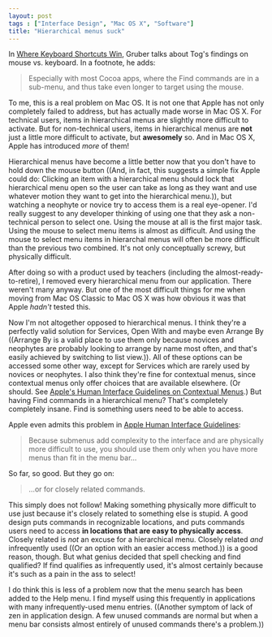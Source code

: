 ```yaml
---
layout: post
tags : ["Interface Design", "Mac OS X", "Software"]
title: "Hierarchical menus suck"
---
```

In [Where Keyboard Shortcuts Win][1], Gruber talks about Tog's findings on mouse vs. keyboard. In a footnote, he adds:

> Especially with most Cocoa apps, where the Find commands are in a sub-menu, and thus take even longer to target using the mouse.

To me, this is a real problem on Mac OS. It is not one that Apple has not only completely failed to address, but has actually made worse in Mac OS X. For technical users, items in hierarchical menus are slightly more difficult to activate. But for non-technical users, items in hierarchical menus are **not** just a little more difficult to activate, but **awesomely** so. And in Mac OS X, Apple has introduced *more* of them!

<!--more-->

Hierarchical menus have become a little better now that you don't have to hold down the mouse button ((And, in fact, this suggests a simple fix Apple could do: Clicking an item with a hierarchical menu should lock that hierarchical menu open so the user can take as long as they want and use whatever motion they want to get into the hierarchical menu.)), but watching a neophyte or novice try to access them is a real eye-opener. I'd really suggest to any developer thinking of using one that they ask a non-technical person to select one. Using the mouse at all is the first major task. Using the mouse to select menu items is almost as difficult. And using the mouse to select menu items in hierarchal menus will often be more difficult than the previous two combined. It's not only conceptually screwy, but physically difficult.

After doing so with a product used by teachers (including the almost-ready-to-retire), I removed every hierarchical menu from our application. There weren't many anyway. But one of the most difficult things for me when moving from Mac OS Classic to Mac OS X was how obvious it was that Apple *hadn't* tested this.

Now I'm not altogether opposed to hierarchical menus. I think they're a perfectly valid solution for Services, Open With and maybe even Arrange By ((Arrange By is a valid place to use them only because novices and neophytes are probably looking to arrange by name most often, and that's easily achieved by switching to list view.)). All of these options can be accessed some other way, except for Services which are rarely used by novices or neophytes. I also think they're fine for contextual menus, since contextual menus only offer choices that are available elsewhere. (Or should. See [Apple's Human Interface Guidelines on Contextual Menus][2].) But having Find commands in a hierarchical menu? That's completely completely insane. Find is something users need to be able to access.

Apple even admits this problem in [Apple Human Interface Guidelines][3]:

> Because submenus add complexity to the interface and are physically more difficult to use, you should use them only when you have more menus than fit in the menu bar...

So far, so good. But they go on:

> ...or for closely related commands.

This simply does not follow! Making something physically more difficult to use just because it's closely related to something else is stupid. A good design puts commands in recognizable locations, and puts commands users need to access **in locations that are easy to physically access**. Closely related is *not* an excuse for a hierarchical menu. Closely related *and* infrequently used ((Or an option with an easier access method.)) is a good reason, though. But what genius decided that spell checking and find qualified? If find qualifies as infrequently used, it's almost certainly because it's such as a pain in the ass to select!

I do think this is less of a problem now that the menu search has been added to the Help menu. I find myself using this frequently in applications with many infrequently-used menu entries. ((Another symptom of lack of zen in application design. A few unused commands are normal but when a menu bar consists almost entirely of unused commands there's a problem.))

[1]: http://daringfireball.net/2008/01/where_keyboard_shortcuts_win
[2]: http://developer.apple.com/documentation/UserExperience/Conceptual/OSXHIGuidelines/XHIGMenus/chapter_16_section_5.html#//apple_ref/doc/uid/TP30000356-TPXREF113
[3]: http://developer.apple.com/documentation/UserExperience/Conceptual/OSXHIGuidelines/XHIGMenus/chapter_16_section_3.html#//apple_ref/doc/uid/TP30000356-TPXREF122
